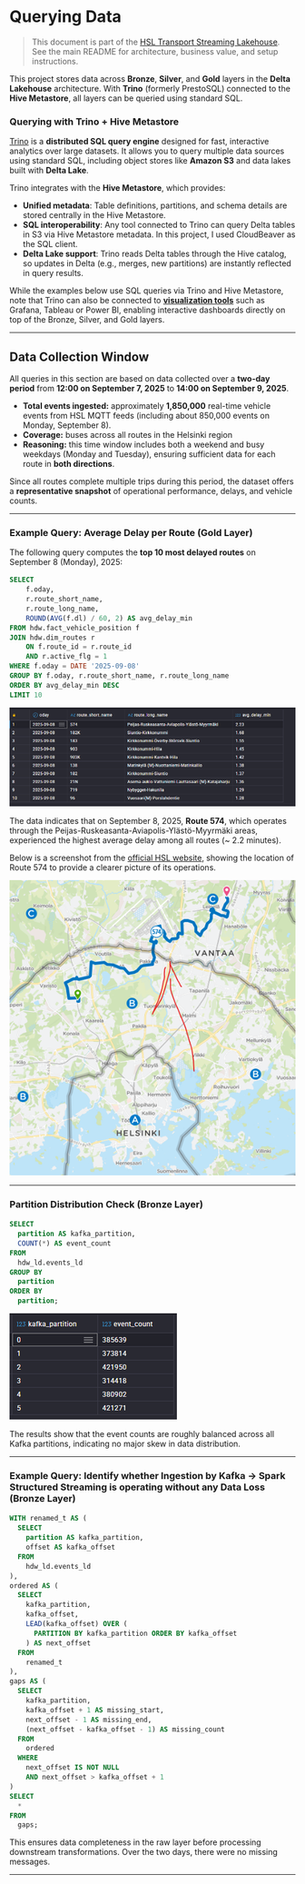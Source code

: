# Querying Data

> This document is part of the [HSL Transport Streaming Lakehouse](../README.md). See the main README for architecture, business value, and setup instructions.

This project stores data across **Bronze**, **Silver**, and **Gold** layers in the **Delta Lakehouse** architecture.
With **Trino** (formerly PrestoSQL) connected to the **Hive Metastore**, all layers can be queried using standard SQL.

### Querying with Trino + Hive Metastore

[Trino](https://trino.io/) is a **distributed SQL query engine** designed for fast, interactive analytics over large datasets. It allows you to query multiple data sources using standard SQL, including object stores like **Amazon S3** and data lakes built with **Delta Lake**.

Trino integrates with the **Hive Metastore**, which provides:

* **Unified metadata**: Table definitions, partitions, and schema details are stored centrally in the Hive Metastore.
* **SQL interoperability**: Any tool connected to Trino can query Delta tables in S3 via Hive Metastore metadata. In this project, I used CloudBeaver as the SQL client.
* **Delta Lake support**: Trino reads Delta tables through the Hive catalog, so updates in Delta (e.g., merges, new partitions) are instantly reflected in query results.

 While the examples below use SQL queries via Trino and Hive Metastore, note that Trino can also be connected to [**visualization tools**](https://trino.io/ecosystem/index.html) such as Grafana, Tableau or Power BI, enabling interactive dashboards directly on top of the Bronze, Silver, and Gold layers.

---

## Data Collection Window

All queries in this section are based on data collected over a **two-day period** from **12:00 on September 7, 2025** to **14:00 on September 9, 2025**.

* **Total events ingested:** approximately **1,850,000** real-time vehicle events from HSL MQTT feeds (including about 850,000 events on Monday, September 8).
* **Coverage:** buses across all routes in the Helsinki region
* **Reasoning:** this time window includes both a weekend and busy weekdays (Monday and Tuesday), ensuring sufficient data for each route in **both directions**.

Since all routes complete multiple trips during this period, the dataset offers a **representative snapshot** of operational performance, delays, and vehicle counts.

---

### Example Query: Average Delay per Route (Gold Layer)

The following query computes the **top 10 most delayed routes** on September 8 (Monday), 2025:

```sql
SELECT 
    f.oday,
    r.route_short_name,
    r.route_long_name,
    ROUND(AVG(f.dl) / 60, 2) AS avg_delay_min
FROM hdw.fact_vehicle_position f
JOIN hdw.dim_routes r
    ON f.route_id = r.route_id
    AND r.active_flg = 1
WHERE f.oday = DATE '2025-09-08'
GROUP BY f.oday, r.route_short_name, r.route_long_name
ORDER BY avg_delay_min DESC
LIMIT 10
```

![Delay Top-10](/docs/img/sql/top_delays.png)

The data indicates that on September 8, 2025, **Route 574**, which operates through the Peijas-Ruskeasanta-Aviapolis-Ylästö-Myyrmäki areas, experienced the highest average delay among all routes (~ 2.2 minutes).

Below is a screenshot from the [official HSL website](https://www.hsl.fi/), showing the location of Route 574 to provide a clearer picture of its operations.

![Routes 574](/docs/img/sql/574.png)

---

### Partition Distribution Check (Bronze Layer)

```sql
SELECT
  partition AS kafka_partition,
  COUNT(*) AS event_count
FROM
  hdw_ld.events_ld
GROUP BY
  partition
ORDER BY
  partition;
```

![alt text](/docs/img/sql/part_events.png)

The results show that the event counts are roughly balanced across all Kafka partitions, indicating no major skew in data distribution.

---

### Example Query: Identify whether Ingestion by Kafka -> Spark Structured Streaming is operating without any Data Loss (Bronze Layer)

```sql
WITH renamed_t AS (
  SELECT
    partition AS kafka_partition,
    offset AS kafka_offset
  FROM
    hdw_ld.events_ld
),
ordered AS (
  SELECT
    kafka_partition,
    kafka_offset,
    LEAD(kafka_offset) OVER (
      PARTITION BY kafka_partition ORDER BY kafka_offset
    ) AS next_offset
  FROM
    renamed_t
),
gaps AS (
  SELECT
    kafka_partition,
    kafka_offset + 1 AS missing_start,
    next_offset - 1 AS missing_end,
    (next_offset - kafka_offset - 1) AS missing_count
  FROM
    ordered
  WHERE
    next_offset IS NOT NULL
    AND next_offset > kafka_offset + 1
)
SELECT
  *
FROM
  gaps;
```

This ensures data completeness in the raw layer before processing downstream transformations. Over the two days, there were no missing messages.

---

